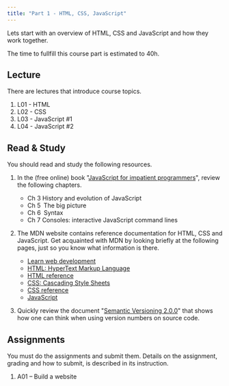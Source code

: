 ```yaml
---
title: "Part 1 - HTML, CSS, JavaScript"
---
```


Lets start with an overview of HTML, CSS and JavaScript and how they work together.

The time to fullfill this course part is estimated to 40h.



Lecture
----------------------

There are lectures that introduce course topics.

1. L01 - HTML
1. L02 - CSS
1. L03 - JavaScript #1
1. L04 - JavaScript #2



Read & Study
----------------------

You should read and study the following resources.

1. In the (free online) book "[JavaScript for impatient programmers](https://exploringjs.com/impatient-js/index.html)", review the following chapters.

    * Ch 3 History and evolution of JavaScript
    * Ch 5 The big picture
    * Ch 6 Syntax
    * Ch 7 Consoles: interactive JavaScript command lines

1. The MDN website contains reference documentation for HTML, CSS and JavaScript. Get acquainted with MDN by looking briefly at the following pages, just so you know what information is there.

    * [Learn web development](https://developer.mozilla.org/en-US/docs/Learn)
    * [HTML: HyperText Markup Language](https://developer.mozilla.org/en-US/docs/Web/HTML)
    * [HTML reference](https://developer.mozilla.org/en-US/docs/Web/HTML/Reference)
    * [CSS: Cascading Style Sheets](https://developer.mozilla.org/en-US/docs/Web/CSS)
    * [CSS reference](https://developer.mozilla.org/en-US/docs/Web/CSS/Reference)
    * [JavaScript](https://developer.mozilla.org/en-US/docs/Web/JavaScript)

1. Quickly review the document "[Semantic Versioning 2.0.0](https://semver.org/)" that shows how one can think when using version numbers on source code.


<!--
Exercises
----------------------

There are currently no exercises for this part.

<!--
Do the exercises to train and practice for the asignments.
-->



Assignments
----------------------

You must do the assignments and submit them. Details on the assignment, grading and how to submit, is described in its instruction.

1. A01 – Build a website
